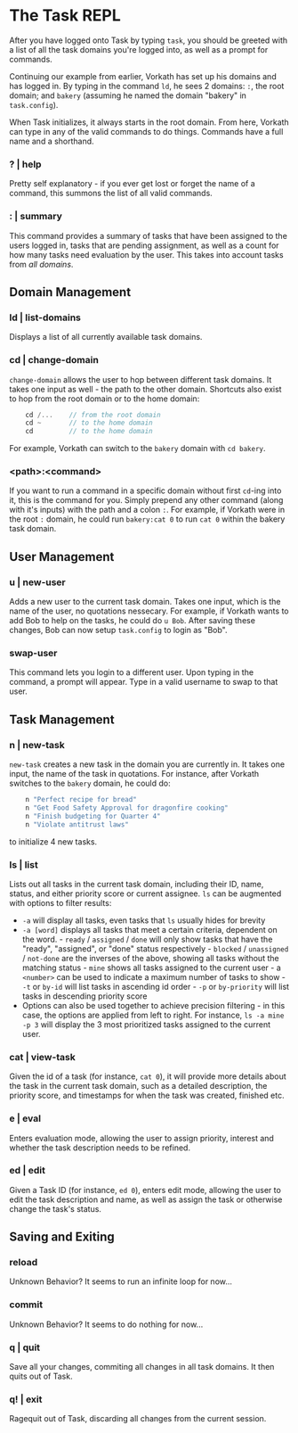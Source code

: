 # The Task REPL

After you have logged onto Task by typing `task`, you should be greeted with a list of all the task domains you're logged into, as well as a prompt for commands.

Continuing our example from earlier, Vorkath has set up his domains and has logged in. By typing in the command `ld`, he sees 2 domains: `:`, the root domain; and `bakery` (assuming he named the domain "bakery" in `task.config`).

When Task initializes, it always starts in the root domain. From here, Vorkath can type in any of the valid commands to do things. Commands have a full name and a shorthand.

### ? | help

Pretty self explanatory - if you ever get lost or forget the name of a command, this summons the list of all valid commands.

### : | summary

This command provides a summary of tasks that have been assigned to the users logged in, tasks that are pending assignment, as well as a count for how many tasks need evaluation by the user. This takes into account tasks from _all domains_.

## Domain Management

### ld | list-domains
Displays a list of all currently available task domains.

### cd | change-domain
`change-domain` allows the user to hop between different task domains. It takes one input as well - the path to the other domain. Shortcuts also exist to hop from the root domain or to the home domain:

```C
    cd /...    // from the root domain
    cd ~       // to the home domain
    cd         // to the home domain
```

For example, Vorkath can switch to the `bakery` domain with `cd bakery`.

### \<path\>:\<command\>
If you want to run a command in a specific domain without first `cd`-ing into it, this is the command for you. Simply prepend any other command (along with it's inputs) with the path and a colon `:`.
For example, if Vorkath were in the root `:` domain, he could run `bakery:cat 0` to run `cat 0` within the bakery task domain.

## User Management

### u | new-user
Adds a new user to the current task domain. Takes one input, which is the name of the user, no quotations nessecary.
For example, if Vorkath wants to add Bob to help on the tasks, he could do `u Bob`. After saving these changes, Bob can now setup `task.config` to login as "Bob".

### swap-user
This command lets you login to a different user. Upon typing in the command, a prompt will appear. Type in a valid username to swap to that user.

## Task Management

### n | new-task

`new-task` creates a new task in the domain you are currently in. It takes one input, the name of the task in quotations.
For instance, after Vorkath switches to the `bakery` domain, he could do:

```C
    n "Perfect recipe for bread"
    n "Get Food Safety Approval for dragonfire cooking"
    n "Finish budgeting for Quarter 4"
    n "Violate antitrust laws"
```

to initialize 4 new tasks.

### ls | list

Lists out all tasks in the current task domain, including their ID, name, status, and either priority score or current assignee. `ls` can be augmented with options to filter results:

- `-a` will display all tasks, even tasks that `ls` usually hides for brevity
- `-a [word]` displays all tasks that meet a certain criteria, dependent on the word. - `ready` / `assigned` / `done` will only show tasks that have the "ready", "assigned", or "done" status respectively - `blocked` / `unassigned` / `not-done` are the inverses of the above, showing all tasks without the matching status - `mine` shows all tasks assigned to the current user - a `<number>` can be used to indicate a maximum number of tasks to show - `-t` or `by-id` will list tasks in ascending id order - `-p` or `by-priority` will list tasks in descending priority score
- Options can also be used together to achieve precision filtering - in this case, the options are applied from left to right. For instance, `ls -a mine -p 3` will display the 3 most prioritized tasks assigned to the current user.

### cat | view-task
Given the id of a task (for instance, `cat 0`), it will provide more details about the task in the current task domain, such as a detailed description, the priority score, and timestamps for when the task was created, finished etc.

### e | eval
Enters evaluation mode, allowing the user to assign priority, interest and whether the task description needs to be refined.

### ed | edit
Given a Task ID (for instance, `ed 0`), enters edit mode, allowing the user to edit the task description and name, as well as assign the task or otherwise change the task's status.

## Saving and Exiting

### reload
Unknown Behavior? It seems to run an infinite loop for now...

### commit
Unknown Behavior? It seems to do nothing for now...

### q | quit
Save all your changes, commiting all changes in all task domains. It then quits out of Task.

### q! | exit
Ragequit out of Task, discarding all changes from the current session.
